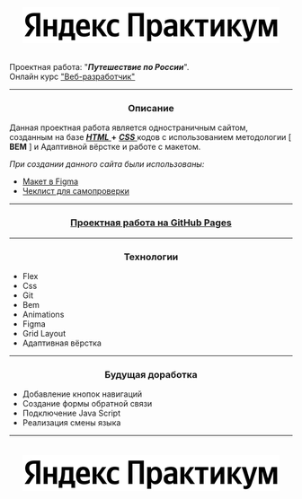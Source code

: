 <a href="https://practicum.yandex.ru/"><img style="display: block; margin: auto" alt="Логотип Я ндекса" src="./images/logo_place_header.svg"></a>ᅠ

Проектная работа: "___Путешествие по России___".<br/>Онлайн курс <a href="https://practicum.yandex.ru/web/">"Веб-разработчик"</a>
___
<h3 style="text-align: center;">Описание</h3>

Данная проектная работа является одностраничным сайтом, созданным на базе [ ___HTML___ ](https://github.com/Spe-X/1/blob/main/index.html) __+__ [ ___СSS___ ](https://github.com/Spe-X/1/tree/main/blocks) кодов с использованием методологии [ __BEM__ ] и Адаптивной вёрстке и работе с макетом.

_При создании данного сайта были использованы:_
* [Макет в Figma](https://www.figma.com/file/5S2WSbEFL6awjVWJ0NWL8Q/Sprint-3_-Russia-_-desktop-mobile?node-id=28503%3A0)
* [Чеклист для самопроверки](https://code.s3.yandex.net/web-developer/checklists-pdf/new-program/checklist-3.pdf)
___
<a href="https://spe-x.github.io/russian-travel/"><h3 style="text-align: center;">Проектная работа на GitHub Pages</h3></a>
___
<h3 style="text-align: center;">Технологии</h3>


- Flex
- Css
- Git
- Bem
- Animations
- Figma
- Grid Layout
- Адаптивная вёрстка
___
<h3 style="text-align: center;">Будущая доработка</h3>

+ Добавление кнопок навигаций
+ Создание формы обратной связи
+ Подключение Java Script
+ Реализация смены языка
___
 ᅠ
<a href="https://practicum.yandex.ru/"><img style="display: block; margin: auto" alt="Логотип Я ндекса" src="./images/logo_place_header.svg"></a>
